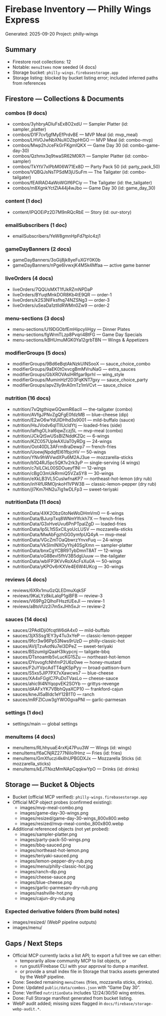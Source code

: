 # Firebase Inventory — Philly Wings Express

Generated: 2025-09-20
Project: philly-wings

## Summary
- Firestore root collections: 12
- Notable: `menuItems` now seeded (4 docs)
- Storage bucket: `philly-wings.firebasestorage.app`
- Storage listing: blocked by bucket listing error; included inferred paths from references

## Firestore — Collections & Documents

### combos (9 docs)
- combos/3yhbryADluFsEx8O2xdU — Sampler Platter (id: sampler_platter)
- combos/D1F7cvfjgfMyEfPrdvBE — MVP Meal (id: mvp_meal)
- combos/LHVOJwNbXNuXOZbpHtGO — MVP Meal (id: combo-mvp)
- combos/Mwp2hJceFkGrFKgmIQKX — Game Day 30 (id: combo-game-day-30)
- combos/Qzhmx3q9twaSR62M0R7l — Sampler Platter (id: combo-sampler)
- combos/TkYtV7xlPbM06W71Ex8D — Party Pack 50 (id: party_pack_50)
- combos/VQBQJsNsTPSdM3jUSuFm — The Tailgater (id: combo-tailgater)
- combos/fEAlRAD4aWoWGlf6PCiy — The Tailgater (id: the_tailgater)
- combos/m8XgnkYctZlA44j4wJbo — Game Day 30 (id: game_day_30)

### content (1 doc)
- content/IPQOEiPz2D7M9nRQcRbE — Story (id: our-story)

### emailSubscribers (1 doc)
- emailSubscribers/YeW8gmnHpFd7tpIc4zj1

### gameDayBanners (2 docs)
- gameDayBanners/3oGij8jk8yeFuXGY0K0b
- gameDayBanners/nPge6IvwxjK4M5k4Mfaa — active game banner

### liveOrders (4 docs)
- liveOrders/7QQUsMXT1fUkRZmNPDaP
- liveOrders/BYuqtMnkDOR8Kb4tE9QR — order-1
- liveOrders/k2S3NIFksfhq74NZSNg3 — order-3
- liveOrders/uSeaDa1ztlldRWMn0Zw9 — order-2

### menu-sections (3 docs)
- menu-sections/U19DGObfEmHipcyIiHgy — Dinner Plates
- menu-sections/fgWrmTLzp8Pvqri4BtFG — Game Day Specials
- menu-sections/kBHUmuMGK0Ya12grbTBN — Wings & Appetizers

### modifierGroups (5 docs)
- modifierGroups/9Bd6eBqtAkNzkUINSooX — sauce_choice_combo
- modifierGroups/9aEK0tOxvcgBmMVruNaG — extra_sauces
- modifierGroups/GbXROVAslHRfgar9prhI — wing_style
- modifierGroups/MuminHzf2D3FqKNT7gxy — sauce_choice_party
- modifierGroups/apvZlly9nA0mTz1mVCvt — sauce_choice

### nutrition (16 docs)
- nutrition/7xQtgthiqwGQwmR6acII — the-tailgater (combo)
- nutrition/AVfgJPNvZgQFgE0fdzMB — blue-cheese (dip)
- nutrition/E2wO6wYdUlDHhd3s9001 — mild-buffalo (sauce)
- nutrition/HsJVodv6qITIlUcIdYtj — loaded-fries (side)
- nutrition/IafhgOLIraI6qwZczj5L — mvp-meal (combo)
- nutrition/JCkQtSwUSsBIZNddKZQc — 6-wings
- nutrition/KZC057UpleAXUaT0yRDg — 24-wings
- nutrition/Oot40DL3AFrm8raDewp7 — french-fries
- nutrition/UoewjNpdqfEl61fbjcHV — 50-wings
- nutrition/YNv9hWVwdXPu6M2AJ3ue — mozzarella-sticks
- nutrition/b1Q4RJ5pc5QK1v2rk3yP — single-serving (4 wings)
- nutrition/c7sILCkL00SDOueyf1NI — 12-wings
- nutrition/cBgO3mUkRrmiQ5VZaSY8 — 30-wings
- nutrition/eXkLB3VL5CuslwfnaKP7 — northeast-hot-lemon (dry rub)
- nutrition/inY4fURMOjnkoH1VPW3B — classic-lemon-pepper (dry rub)
- nutrition/jI7Km7HN2u7ig1wDLFp3 — sweet-teriyaki

### nutritionData (11 docs)
- nutritionData/4XK2ObzGtoNeWoDHmVm0 — 6-wings
- nutritionData/BJurpTxq8WNmYlfckh7X — french-fries
- nutritionData/G3xHveUvu6PnPTpalZgD — loaded-fries
- nutritionData/Ip5L1t5SxClLyoUcLUSV — mozzarella-sticks
- nutritionData/MwAbFgzhGG0ymfpUQ4yA — mvp-meal
- nutritionData/VGcZmTOaQbwrzYnvxFuq — 24-wings
- nutritionData/VkSImINXOyYhj40SgXmn — sampler-platter
- nutritionData/bnxCgYCBR9TybDmnT8AT — 12-wings
- nutritionData/oG8BevI5fhV3B5dgUuuw — the-tailgater
- nutritionData/wbIFP3KVvRoXAcFsXu0A — 50-wings
- nutritionData/yKPOv6rKXVe4E6W4UKcg — 30-wings

### reviews (4 docs)
- reviews/6XRx1muGzQLEDmuXqkSF
- reviews/9KaLYz8kiLalqP1giBFB — review-3
- reviews/V69Pg2QlhoFHsztUEeJl — review-1
- reviews/aBtoVUz2i7m5xJHh5xJr — review-2

### sauces (14 docs)
- sauces/2PAdlDji0fcqtW6dA4x0 — mild-buffalo
- sauces/3jX5Ssg1EY3y4Tu3xYeP — classic-lemon-pepper
- sauces/9fcr3w96Pp53Nws9rUzD — philly-classic-hot
- sauces/AVljTzvAotNu7el3DPeZ — sweet-teriyaki
- sauces/BSzumIgiQaaH3Ikypcnj — tailgate-bbq
- sauces/DTsnoamlb5vLucKG15Zu — northeast-hot-lemon
- sauces/DYovogfcNhfmP2U6z0we — honey-mustard
- sauces/F2uYVpcAdTT4qjKSpPyy — broad-pattison-burn
- sauces/S5xs5JlP7PX7xXawcws7 — blue-cheese
- sauces/XA4xFGglC7PuDoTVasLo — cheese-sauce
- sauces/ahic9I4NYqopvEK2SOYb — grittys-revenge
- sauces/dAAFxYK7VBbhQyaXCP10 — frankford-cajun
- sauces/kneJI5aBIdc1eY12B1T0 — ranch
- sauces/mRFZlCuw3gYWO0gvaPNI — garlic-parmesan

### settings (1 doc)
- settings/main — global settings

### menuItems (4 docs)
- menuItems/RLhhyuaE4rxKj47Puu3W — Wings (id: wings)
- menuItems/f6aCNjRZ277NliIo1Hmz — Fries (id: fries)
- menuItems/GmXfuczi4k4hUPBGDXJx — Mozzarella Sticks (id: mozzarella_sticks)
- menuItems/kEJTNxzMmNApCqqkwYpO — Drinks (id: drinks)

## Storage — Bucket & Objects
- Bucket (official MCP verified): `philly-wings.firebasestorage.app`
- Official MCP object probes (confirmed existing):
  - images/mvp-meal-combo.png
  - images/game-day-30-wings.png
  - images/resized/game-day-30-wings_800x800.webp
  - images/resized/mvp-meal-combo_800x800.webp
- Additional referenced objects (not yet probed):
  - images/sampler-platter.png
  - images/party-pack-50-wings.png
  - images/bbq-sauced.png
  - images/northeast-hot-lemon.png
  - images/teriyaki-sauced.png
  - images/lemon-pepper-dry-rub.png
  - images/menu/philly-classic-hot.jpg
  - images/ranch-dip.png
  - images/cheese-sauce.png
  - images/blue-cheese.png
  - images/garlic-parmesan-dry-rub.png
  - images/nashville-hot.png
  - images/cajun-dry-rub.png

### Expected derivative folders (from build notes)
- images/resized/ (WebP pipeline outputs)
- images/menu/

## Gaps / Next Steps
- Official MCP currently lacks a list API; to export a full tree we can either:
  - temporarily allow community MCP to list objects, or
  - run gsutil/Firebase CLI with your approval to dump a manifest.
  - or provide a small index file in Storage that tracks assets generated by the WebP pipeline.
- Done: Seeded remaining `menuItems` (fries, mozzarella sticks, drinks).
- Done: Updated `public/data/combos.json` with “Game Day 30”.
- Done: Verified `nutritionData` includes 12/24/30/50 wing entries.
- Done: Full Storage manifest generated from bucket listing.
- WebP audit added; missing sizes flagged in `docs/firebase/storage-webp-audit.*`.
